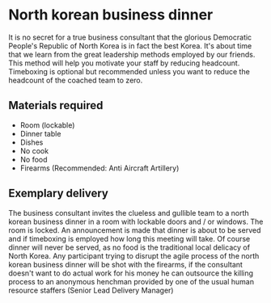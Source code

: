 # North korean business dinner

It is no secret for a true business consultant that the glorious Democratic People's Republic of North Korea 
is in fact the best Korea. It's about time that we learn from the great leadership methods employed by
our friends. This method will help you motivate your staff by reducing headcount. Timeboxing is optional but recommended 
unless you want to reduce the headcount of the coached team to zero.

## Materials required
- Room (lockable)
- Dinner table
- Dishes
- No cook
- No food
- Firearms (Recommended: Anti Aircraft Artillery)

## Exemplary delivery
The business consultant invites the clueless and gullible team to a north korean business dinner in a room with lockable doors
and / or windows. The room is locked. An announcement is made that dinner is about to be served and if timeboxing is employed
how long this meeting will take. Of course dinner will never be served, as no food is the traditional local delicacy of North Korea.
Any participant trying to disrupt the agile process of the north korean business dinner will be shot with the firearms, if
the consultant doesn't want to do actual work for his money he can outsource the killing process to an anonymous henchman provided
by one of the usual human resource staffers (Senior Lead Delivery Manager)
